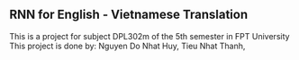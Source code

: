 ## RNN for English - Vietnamese Translation
This is a project for subject DPL302m of the 5th semester in FPT University\
This project is done by: Nguyen Do Nhat Huy, Tieu Nhat Thanh, 
